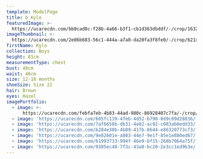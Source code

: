 ```yaml
---
template: ModelPage
title: b Kylo
featuredImage: >-
  https://ucarecdn.com/bb0cad0c-f28b-4a66-b3f1-cb1d363dbddf/-/crop/1632x1114/0,105/-/preview/
imageThumbnail: >-
  https://ucarecdn.com/2e06b683-56c1-444a-a7a0-da20fa3f8fe0/-/crop/621x816/484,105/-/preview/
firstName: Kylo
collection: Boys
height: 81cm
measurementType: chest
bust: 48cm
waist: 46cm
size: 12-18 months
shoeSize: Size 22
hair: Brown
eyes: Hazel
imagePortfolio:
  - image: >-
      https://ucarecdn.com/febfa7eb-4b83-44ad-980c-86928407c7fa/-/crop/807x1213/405,64/-/preview/
  - image: 'https://ucarecdn.com/605fc139-4feb-4d52-b798-8d9c09d28836/'
  - image: 'https://ucarecdn.com/7af6658b-db31-4e82-ac92-c083ab0edd33/'
  - image: 'https://ucarecdn.com/b284e30b-4b89-417b-8644-e86320773cf3/'
  - image: 'https://ucarecdn.com/9e82601e-a803-44e7-9e1f-85e1e880ed67/'
  - image: 'https://ucarecdn.com/61993733-994f-46e9-bf15-268b7064a75f/'
  - image: 'https://ucarecdn.com/9305ec40-7f3c-43a0-bc20-2e3cc1ed9b3e/'
---
```


